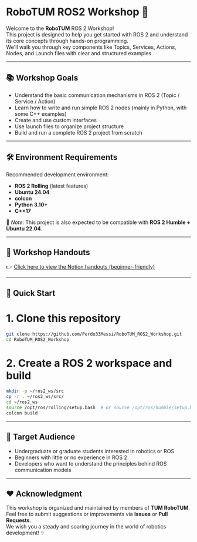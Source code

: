 # RoboTUM ROS2 Workshop 🚀

Welcome to the **RoboTUM** ROS 2 Workshop!  
This project is designed to help you get started with ROS 2 and understand its core concepts through hands-on programming.  
We'll walk you through key components like Topics, Services, Actions, Nodes, and Launch files with clear and structured examples.

---

## 📚 Workshop Goals

- Understand the basic communication mechanisms in ROS 2 (Topic / Service / Action)
- Learn how to write and run simple ROS 2 nodes (mainly in Python, with some C++ examples)
- Create and use custom interfaces
- Use launch files to organize project structure
- Build and run a complete ROS 2 project from scratch

---

## 🛠️ Environment Requirements

Recommended development environment:

- **ROS 2 Rolling** (latest features)  
- **Ubuntu 24.04**
- **colcon**
- **Python 3.10+**
- **C++17**

📝 *Note*: This project is also expected to be compatible with **ROS 2 Humble + Ubuntu 22.04**.

---

## 📄 Workshop Handouts

👉 [Click here to view the Notion handouts (beginner-friendly)](https://www.notion.so/starryocean/ROS2-Workshop-ROS2-ROS2-Workshop-Handouts-for-ROS2-beginners-1ff866ba436e8056b00fc457636b7952?source=copy_link)

---

## 🚀 Quick Start

# 1. Clone this repository

```bash
git clone https://github.com/Perdo33Messi/RoboTUM_ROS2_Workshop.git
cd RoboTUM_ROS2_Workshop
```  

# 2. Create a ROS 2 workspace and build
```bash
mkdir -p ~/ros2_ws/src
cp -r . ~/ros2_ws/src/
cd ~/ros2_ws
source /opt/ros/rolling/setup.bash  # or source /opt/ros/humble/setup.bash
colcon build
```

---

## 🎯 Target Audience

- Undergraduate or graduate students interested in robotics or ROS  
- Beginners with little or no experience in ROS 2  
- Developers who want to understand the principles behind ROS communication models

---

## ❤️ Acknowledgment

This workshop is organized and maintained by members of **TUM RoboTUM**.  
Feel free to submit suggestions or improvements via **Issues** or **Pull Requests**.  
We wish you a steady and soaring journey in the world of robotics development! ✨

